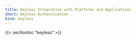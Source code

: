 ```yaml
---
title: Keyless Integration with Platforms and Applications
short: Keyless Authentication
kind: keyless
---
```


{{< sectiontoc "keyless" >}}
